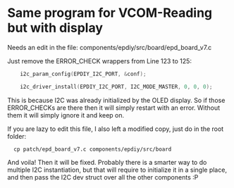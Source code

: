 Same program for VCOM-Reading but with display
==============================================

Needs an edit in the file:
components/epdiy/src/board/epd_board_v7.c

Just remove the ERROR_CHECK wrappers from Line 123 to 125:

```C
    i2c_param_config(EPDIY_I2C_PORT, &conf);

    i2c_driver_install(EPDIY_I2C_PORT, I2C_MODE_MASTER, 0, 0, 0);
```

This is because I2C was already initialized by the OLED display.
So if those ERROR_CHECKs are there then it will simply restart with an error. Without them it will simply ignore it and keep on.

If you are lazy to edit this file, I also left a modified copy, just do in the root folder:

      cp patch/epd_board_v7.c components/epdiy/src/board

And voila! Then it will be fixed.
Probably there is a smarter way to do multiple I2C instantiation, but that will require to initialize it in a single place, and then pass the I2C dev struct over all the other components :P